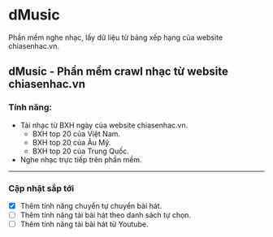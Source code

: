 # dMusic
Phần mềm nghe nhạc, lấy dữ liệu từ bảng xếp hạng của website chiasenhac.vn.

## dMusic - Phần mềm crawl nhạc từ website chiasenhac.vn
### Tính năng:
- Tải nhạc từ BXH ngày của website chiasenhac.vn.
   - BXH top 20 của Việt Nam.
   - BXH top 20 của Âu Mỹ.
   - BXH top 20 của Trung Quốc.
- Nghe nhạc trực tiếp trên phần mềm.

-----------------------------------------
### Cập nhật sắp tới
- [x] Thêm tính năng chuyển tự chuyển bài hát.
- [ ] Thêm tính năng tải bài hát theo danh sách tự chọn.
- [ ] Thêm tính năng tài bài hát từ Youtube.
